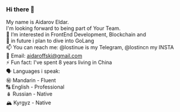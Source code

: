 ### Hi there 👋
 My name is Aidarov Eldar.   
 I'm looking forward to being part of Your Team.  
 👀 I’m interested in FrontEnd Development, Blockchain and   
 🌱 in future i plan to dive into GoLang  
 📫 You can reach me: @lostinue is my Telegram, @lostincn my INSTA   
 📧 Email: aidaroffski@gmail.com  
 ⚡ Fun fact: I've spent 8 years living in China  
 🗣️ Languages i speak:  
     ㊙️ Mandarin - Fluent  
     🔠 English - Professional  
     🪆 Russian - Native  
     🏔️ Kyrgyz - Native  
  
